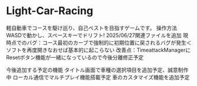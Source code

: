 # Light-Car-Racing
 軽自動車でコースを駆け巡り、自己ベストを目指すゲームです。
 操作方法WASDで動かし、スペースキーでドリフト!
2025/06/27関連ファイルを追加
現時点でのバグ：コース最初のカーブで強制的に初期位置に戻されるバグが発生＜ソフトを再度開きなおせば基本的に起こらない
改善点：TimeattackManagerにResetボタン機能が一緒になっているので今後分離修正予定

今後追加する予定の機能
タイトル画面で車種の選択項目を追加予定、誠意制作中
ローカル通信でマルチプレイ機能搭載予定
車のカスタマイズ機能を追加予定
